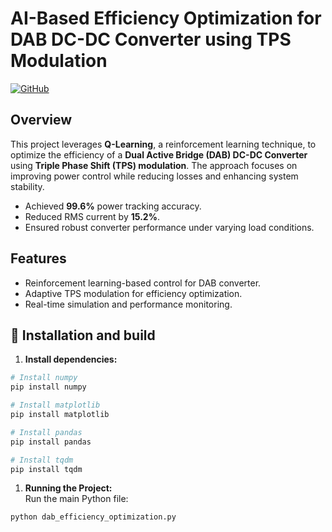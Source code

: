# AI-Based Efficiency Optimization for DAB DC-DC Converter using TPS Modulation

[![GitHub](https://img.shields.io/badge/GitHub-Repository-blue?logo=github)](https://github.com/VaibhavUNavalagi/AI-Based-Efficiency-Optimization-for-DAB-DC-DC-Converter-using-TPS-Modulation)

## Overview
This project leverages **Q-Learning**, a reinforcement learning technique, to optimize the efficiency of a **Dual Active Bridge (DAB) DC-DC Converter** using **Triple Phase Shift (TPS) modulation**. The approach focuses on improving power control while reducing losses and enhancing system stability.

- Achieved **99.6%** power tracking accuracy.
- Reduced RMS current by **15.2%**.
- Ensured robust converter performance under varying load conditions.

## Features
- Reinforcement learning-based control for DAB converter.
- Adaptive TPS modulation for efficiency optimization.
- Real-time simulation and performance monitoring.

## 🔹 Installation and build

1. **Install dependencies:**  

```bash
# Install numpy
pip install numpy

# Install matplotlib
pip install matplotlib

# Install pandas
pip install pandas

# Install tqdm
pip install tqdm
```

1. **Running the Project:**  
Run the main Python file:
```bash
python dab_efficiency_optimization.py
```




